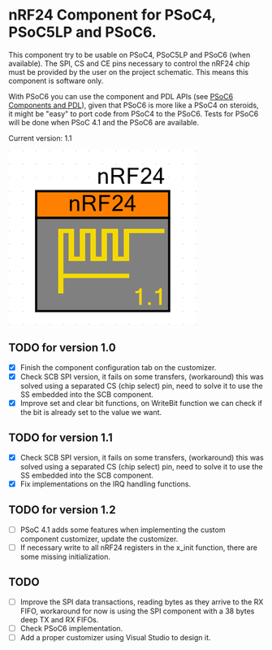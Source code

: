 # nRF24 Component for PSoC4, PSoC5LP and PSoC6.

This component try to be usable on PSoC4, PSoC5LP and PSoC6 (when available).
The SPI, CS and CE pins necessary to control the nRF24 chip must be provided by the user on the project schematic. This means this component is software only.

With PSoC6 you can use the component and PDL APIs (see [PSoC6 Components and PDL](http://www.cypress.com/blog/psoc-creator-news-and-information/psoc-6-components-and-pdl-drivers)), given that PSoC6 is more like a PSoC4 on steroids, it might be "easy" to port code from PSoC4 to the PSoC6.
Tests for PSoC6 will be done when PSoC 4.1 and the PSoC6 are available.

Current version: 1.1

![Component](img/v1_1.png)

## TODO for version 1.0
- [x] Finish the component configuration tab on the customizer.
- [x] Check SCB SPI version, it fails on some transfers, (workaround) this was solved using a separated CS (chip select) pin, need to solve it to use the SS embedded into the SCB component.
- [x] Improve set and clear bit functions, on WriteBit function we can check if the bit is already set to the value we want.

## TODO for version 1.1
- [x] Check SCB SPI version, it fails on some transfers, (workaround) this was solved using a separated CS (chip select) pin, need to solve it to use the SS embedded into the SCB component.
- [x] Fix implementations on the IRQ handling functions.

## TODO for version 1.2
- [ ] PSoC 4.1 adds some features when implementing the custom component customizer, update the customizer.
- [ ] If necessary write to all nRF24 registers in the x_init function, there are some missing initialization.

## TODO
- [ ] Improve the SPI data transactions, reading bytes as they arrive to the RX FIFO, workaround for now is using the SPI component with a 38 bytes deep TX and RX FIFOs.
- [ ] Check PSoC6 implementation.
- [ ] Add a proper customizer using Visual Studio to design it.
